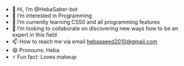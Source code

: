 - 👋 Hi, I’m @HebaSaber-bot
- 👀 I’m interested in Programming 
- 🌱 I’m currently learning CS50 and all programming features 
- 💞️ I’m looking to collaborate on discovering new ways how to be an expert in this field 
- 📫 How to reach me via email hebasaeed2010@gmail.com
- 😄 Pronouns: Heba 
- ⚡ Fun fact: Loves makeup

<!---
HebaSaber-bot/HebaSaber-bot is a ✨ special ✨ repository because its `README.md` (this file) appears on your GitHub profile.
You can click the Preview link to take a look at your changes.
--->
